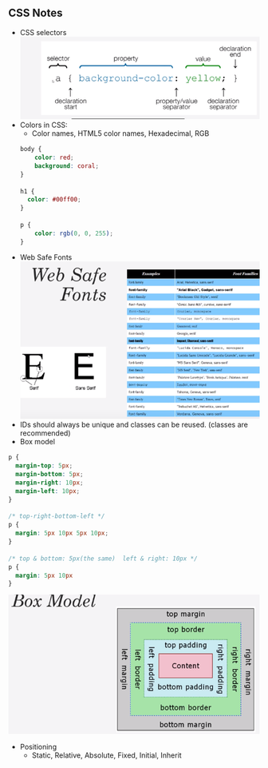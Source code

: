 ## CSS Notes
- CSS selectors
![](images/selector.png)
- Colors in CSS:
  - Color names, HTML5 color names, Hexadecimal, RGB
  ```css
  body {
      color: red;
      background: coral;
  }

  h1 {
    color: #00ff00;
  }

  p {
      color: rgb(0, 0, 255);
  }
  ```
- Web Safe Fonts
![](images/font.png)
- IDs should always be unique and classes can be reused. (classes are recommended)
- Box model
```css
p {
  margin-top: 5px;
  margin-bottom: 5px;
  margin-right: 10px;
  margin-left: 10px;
}

/* top-right-bottom-left */
p {
  margin: 5px 10px 5px 10px;
}

/* top & bottom: 5px(the same)  left & right: 10px */
p {
  margin: 5px 10px
}
```
![](images/box.png)
- Positioning
  - Static, Relative, Absolute, Fixed, Initial, Inherit